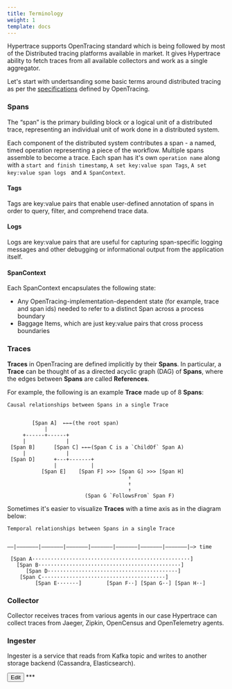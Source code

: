 ```yaml
---
title: Terminology
weight: 1
template: docs
---
```

Hypertrace supports OpenTracing standard which is being followed by most of the Distributed tracing platforms available in market. It gives Hypertrace ability to fetch traces from all available collectors and work as a single aggregator. 

Let's start with undertsanding some basic terms around distributed tracing as per the [specifications](https://github.com/opentracing/specification/edit/master/specification.md) defined by OpenTracing.

### Spans
The “span” is the primary building block or a logical unit of a distributed trace, representing an individual unit of work done in a distributed system.

Each component of the distributed system contributes a span - a named, timed operation representing a piece of the workflow. Multiple spans assemble to become a trace. Each span has it's own `operation name` along with a `start and finish timestamp`, `A set key:value span Tags`, `A set key:value span logs ` and `A SpanContext`. 

#### Tags
Tags are key:value pairs that enable user-defined annotation of spans in order to query, filter, and comprehend trace data.

#### Logs
Logs are key:value pairs that are useful for capturing span-specific logging messages and other debugging or informational output from the application itself. 

#### SpanContext
Each SpanContext encapsulates the following state:

- Any OpenTracing-implementation-dependent state (for example, trace and span ids) needed to refer to a distinct Span across a process boundary
- Baggage Items, which are just key:value pairs that cross process boundaries

### Traces
**Traces** in OpenTracing are defined implicitly by their **Spans**. In particular, a **Trace** can be thought of as a directed acyclic graph (DAG) of **Spans**, where the edges between **Spans** are called **References**.

For example, the following is an example **Trace** made up of 8 **Spans**:

~~~
Causal relationships between Spans in a single Trace


        [Span A]  ←←←(the root span)
            |
     +------+------+
     |             |
 [Span B]      [Span C] ←←←(Span C is a `ChildOf` Span A)
     |             |
 [Span D]      +---+-------+
               |           |
           [Span E]    [Span F] >>> [Span G] >>> [Span H]
                                       ↑
                                       ↑
                                       ↑
                         (Span G `FollowsFrom` Span F)

~~~
Sometimes it's easier to visualize **Traces** with a time axis as in the
diagram below:

~~~
Temporal relationships between Spans in a single Trace


––|–––––––|–––––––|–––––––|–––––––|–––––––|–––––––|–––––––|–> time

 [Span A···················································]
   [Span B··············································]
      [Span D··········································]
    [Span C········································]
         [Span E·······]        [Span F··] [Span G··] [Span H··]
~~~

### Collector

Collector receives traces from various agents in our case Hypertrace can collect traces from Jaeger, Zipkin, OpenCensus and OpenTelemetry agents. 

### Ingester
Ingester is a service that reads from Kafka topic and writes to another storage backend (Cassandra, Elasticsearch).

<a href="https://github.com/hypertrace/hypertrace-docs-website/tree/master/src/pages/docs/arch/terminology.md">
<button type="button">Edit</button></a>
***
